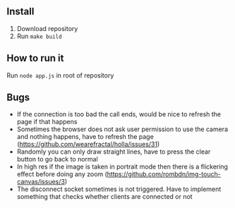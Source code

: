## Install

1. Download repository
2. Run `make build`

## How to run it

Run `node app.js` in root of repository

## Bugs

* If the connection is too bad the call ends, would be nice to refresh the page if that happens
* Sometimes the browser does not ask user permission to use the camera and nothing happens, have to refresh the page (https://github.com/wearefractal/holla/issues/31)
* Randomly you can only draw straight lines, have to press the clear button to go back to normal
* In high res if the image is taken in portrait mode then there is a flickering effect before doing any zoom (https://github.com/rombdn/img-touch-canvas/issues/3)
* The disconnect socket sometimes is not triggered. Have to implement something that checks whether clients are connected or not

